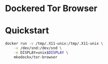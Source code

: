 # Dockered Tor Browser

# Quickstart
```bash
docker run -v /tmp/.X11-unix:/tmp/.X11-unix \
	-v /dev/snd:/dev/snd \
	-e DISPLAY=unix$DISPLAY \
	mkodockx/tor-browser
```